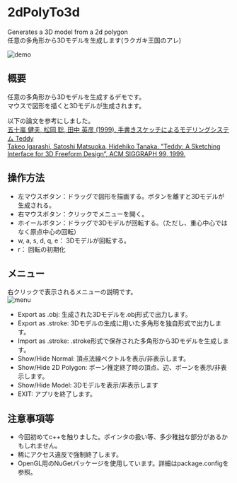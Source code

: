 # 2dPolyTo3d
Generates a 3D model from a 2d polygon<br>
任意の多角形から3Dモデルを生成します(ラクガキ王国のアレ)

![demo](https://user-images.githubusercontent.com/69258547/133283432-dc701180-57e2-4796-9c75-4d0a10fb0ce3.gif)

## 概要
任意の多角形から3Dモデルを生成するデモです。<br>
マウスで図形を描くと3Dモデルが生成されます。<br>

以下の論文を参考にしました。<br>
[五十嵐 健夫, 松岡 聡, 田中 英彦 (1999). 手書きスケッチによるモデリングシステム Teddy](https://www-ui.is.s.u-tokyo.ac.jp/~takeo/papers/siggraph99-j.pdf)<br>
[Takeo Igarashi, Satoshi Matsuoka, Hidehiko Tanaka. "Teddy:
A Sketching Interface for 3D Freeform Design”,
ACM SIGGRAPH 99, 1999. ](https://www-ui.is.s.u-tokyo.ac.jp/~takeo/papers/siggraph99.pdf)

## 操作方法

- 左マウスボタン：ドラッグで図形を描画する。ボタンを離すと3Dモデルが生成される。
- 右マウスボタン：クリックでメニューを開く。
- ホイールボタン：ドラッグで3Dモデルが回転する。（ただし、重心中心ではなく原点中心の回転）
- w, a, s, d, q, e： 3Dモデルが回転する。
- r： 回転の初期化

## メニュー
右クリックで表示されるメニューの説明です。<br>
![menu](https://user-images.githubusercontent.com/69258547/133288791-9f3e3b54-ecc4-4fd4-b0c3-bb4a2adcb07e.png)
- Export as .obj: 生成された3Dモデルを.obj形式で出力します。
- Export as .stroke: 3Dモデルの生成に用いた多角形を独自形式で出力します。
- Import as .stroke: .stroke形式で保存された多角形から3Dモデルを生成します。
- Show/Hide Normal: 頂点法線ベクトルを表示/非表示します。
- Show/Hide 2D Polygon: ボーン推定終了時の頂点、辺、ボーンを表示/非表示します。
- Show/Hide Model: 3Dモデルを表示/非表示します
- EXIT: アプリを終了します。

## 注意事項等
- 今回初めてc++を触りました。ポインタの扱い等、多少稚拙な部分があるかもしれません。
- 稀にアクセス違反で強制終了します。
- OpenGL用のNuGetパッケージを使用しています。詳細はpackage.configを参照。
